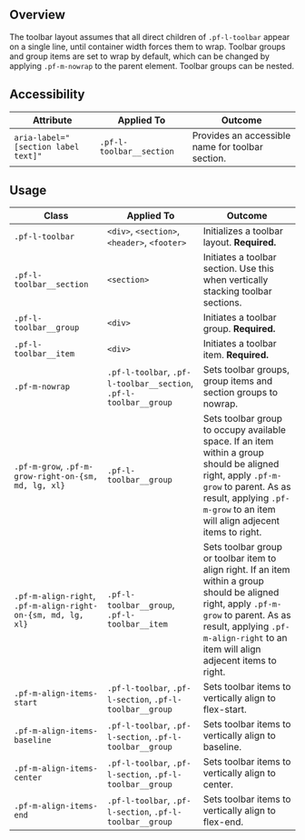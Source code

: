 ## Overview

The toolbar layout assumes that all direct children of `.pf-l-toolbar` appear on a single line, until container width forces them to wrap. Toolbar groups and group items are set to wrap by default, which can be changed by applying `.pf-m-nowrap` to the parent element. Toolbar groups can be nested.

## Accessibility

| Attribute | Applied To | Outcome |
| -- | -- | -- |
| `aria-label="[section label text]"` | `.pf-l-toolbar__section` | Provides an accessible name for toolbar section. |


## Usage

| Class | Applied To | Outcome |
| -- | -- | -- |
| `.pf-l-toolbar` | `<div>`, `<section>`, `<header>`, `<footer>` |  Initializes a toolbar layout. **Required.** |
| `.pf-l-toolbar__section` | `<section>` |  Initiates a toolbar section. Use this when vertically stacking toolbar sections. |
| `.pf-l-toolbar__group` | `<div>` |  Initiates a toolbar group. **Required.** |
| `.pf-l-toolbar__item` | `<div>` |  Initiates a toolbar item. **Required.** |
| `.pf-m-nowrap` | `.pf-l-toolbar`, `.pf-l-toolbar__section`, `.pf-l-toolbar__group` |  Sets toolbar groups, group items and section groups to nowrap. |
| `.pf-m-grow`, `.pf-m-grow-right-on-{sm, md, lg, xl}` | `.pf-l-toolbar__group` | Sets toolbar group to occupy available space. If an item within a group should be aligned right, apply `.pf-m-grow` to parent. As as result, applying `.pf-m-grow` to an item will align adjecent items to right. |
| `.pf-m-align-right`, `.pf-m-align-right-on-{sm, md, lg, xl}` | `.pf-l-toolbar__group`, `.pf-l-toolbar__item` | Sets toolbar group or toolbar item to align right. If an item within a group should be aligned right, apply `.pf-m-grow` to parent. As as result, applying `.pf-m-align-right` to an item will align adjecent items to right. |
| `.pf-m-align-items-start` | `.pf-l-toolbar`, `.pf-l-section`, `.pf-l-toolbar__group` |  Sets toolbar items to vertically align to flex-start. |
| `.pf-m-align-items-baseline` | `.pf-l-toolbar`, `.pf-l-section`, `.pf-l-toolbar__group` |  Sets toolbar items to vertically align to baseline. |
| `.pf-m-align-items-center` | `.pf-l-toolbar`, `.pf-l-section`, `.pf-l-toolbar__group` |  Sets toolbar items to vertically align to center. |
| `.pf-m-align-items-end` | `.pf-l-toolbar`, `.pf-l-section`, `.pf-l-toolbar__group` |  Sets toolbar items to vertically align to flex-end. |
